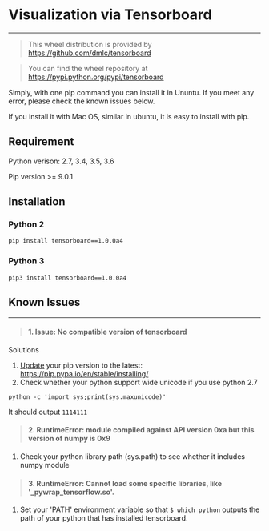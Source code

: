 # Visualization via Tensorboard


---

> This wheel distribution is provided by https://github.com/dmlc/tensorboard

> You can find the wheel repository at https://pypi.python.org/pypi/tensorboard


Simply, with one pip command you can install it in Ununtu. If you meet any error, please check the known issues below.

If you install it with Mac OS, similar in ubuntu, it is easy to install with pip.

## Requirement

Python verison: 2.7, 3.4, 3.5, 3.6

Pip version >= 9.0.1

## Installation

### Python 2
```pip install tensorboard==1.0.0a4```
### Python 3
```pip3 install tensorboard==1.0.0a4```

## Known Issues
----------
> #### 1. Issue: No compatible version of tensorboard

Solutions
1.  [Update](https://pip.pypa.io/en/stable/installing/) your pip version to the latest: https://pip.pypa.io/en/stable/installing/
2.  Check whether your python support wide unicode if you use python 2.7 
```
python -c 'import sys;print(sys.maxunicode)'
```
It should output `1114111`

> #### 2. RuntimeError: module compiled against API version 0xa but this version of numpy is 0x9

1. Check your python library path (sys.path) to see whether it includes numpy module

> #### 3. RuntimeError: Cannot load some specific libraries, like '_pywrap_tensorflow.so'. 

1. Set your 'PATH' environment variable so that `$ which python` outputs the path of your python that has installed tensorboard.


